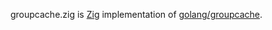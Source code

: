 groupcache.zig is [Zig](https://ziglang.org/) implementation of [golang/groupcache](https://github.com/golang/groupcache).
